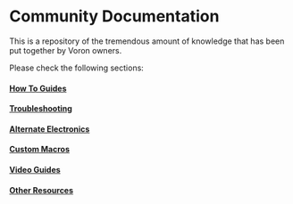 # Community Documentation

This is a repository of the tremendous amount of knowledge that has been put together by Voron owners.

Please check the following sections:

#### [How To Guides](./howto/README.md)
#### [Troubleshooting](./troubleshooting/README.md)
#### [Alternate Electronics](./electronics/README.md)
#### [Custom Macros](./macros/README.md)
#### [Video Guides](./video_guides.md)
#### [Other Resources](./resources.md)